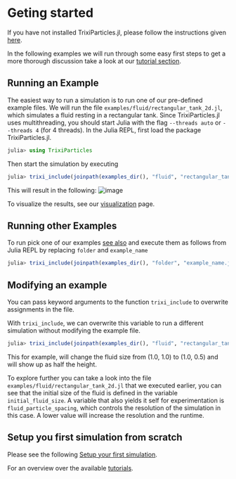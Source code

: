 # Geting started  
If you have not installed TrixiParticles.jl, please follow the instructions given [here](install.md).

In the following examples we will run through some easy first steps to get a more thorough discussion take a look at our [tutorial section](tutorial.md).

## Running an Example
The easiest way to run a simulation is to run one of our pre-defined example files.
We will run the file `examples/fluid/rectangular_tank_2d.jl`, which simulates a fluid resting in a rectangular tank.
Since TrixiParticles.jl uses multithreading, you should start Julia with the flag `--threads auto` or `--threads 4` (for 4 threads).
In the Julia REPL, first load the package TrixiParticles.jl.

```julia
julia> using TrixiParticles
```

Then start the simulation by executing
```julia
julia> trixi_include(joinpath(examples_dir(), "fluid", "rectangular_tank_2d.jl"))
```

This will result in the following:
![image](https://github.com/svchb/TrixiParticles.jl/assets/10238714/f8d2c249-fd52-4958-bc8b-265bbadc49f2)


To visualize the results, see our [visualization](visualization.md) page.

## Running other Examples
To run pick one of our examples [see also](examples.md) and execute them as follows from Julia REPL by replacing `folder` and `example_name`

```julia
julia> trixi_include(joinpath(examples_dir(), "folder", "example_name.jl"))
```

## Modifying an example
You can pass keyword arguments to the function `trixi_include` to overwrite assignments in the file.

With `trixi_include`, we can overwrite this variable to run a different simulation without modifying the example file.
```julia
julia> trixi_include(joinpath(examples_dir(), "fluid", "rectangular_tank_2d.jl"), initial_fluid_size=(1.0, 0.5))
```
This for example, will change the fluid size from (1.0, 1.0) to (1.0, 0.5) and will show up as half the height.

To explore further you can take a look into the file `examples/fluid/rectangular_tank_2d.jl` that we executed earlier,
you can see that the initial size of the fluid is defined in the variable `initial_fluid_size`. 
A variable that also yields it self for experimentation is `fluid_particle_spacing`, which controls the resolution of the simulation in this case.
A lower value will increase the resolution and the runtime.

## Setup you first simulation from scratch
Please see the following [Setup your first simulation](tutorials/tut_setup.md). 

For an overview over the available [tutorials](tutorial.md).
